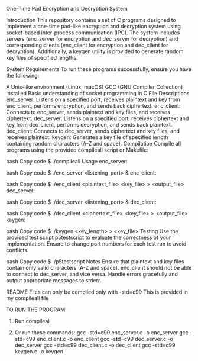 One-Time Pad Encryption and Decryption System

Introduction
This repository contains a set of C programs designed to implement a one-time pad-like encryption and decryption system using socket-based inter-process communication (IPC). The system includes servers (enc_server for encryption and dec_server for decryption) and corresponding clients (enc_client for encryption and dec_client for decryption). Additionally, a keygen utility is provided to generate random key files of specified lengths.

System Requirements
To run these programs successfully, ensure you have the following:

A Unix-like environment (Linux, macOS)
GCC (GNU Compiler Collection) installed
Basic understanding of socket programming in C
File Descriptions
enc_server: Listens on a specified port, receives plaintext and key from enc_client, performs encryption, and sends back ciphertext.
enc_client: Connects to enc_server, sends plaintext and key files, and receives ciphertext.
dec_server: Listens on a specified port, receives ciphertext and key from dec_client, performs decryption, and sends back plaintext.
dec_client: Connects to dec_server, sends ciphertext and key files, and receives plaintext.
keygen: Generates a key file of specified length containing random characters (A-Z and space).
Compilation
Compile all programs using the provided compileall script or Makefile:

bash
Copy code
$ ./compileall
Usage
enc_server:

bash
Copy code
$ ./enc_server <listening_port> &
enc_client:

bash
Copy code
$ ./enc_client <plaintext_file> <key_file> <port> > <output_file>
dec_server:

bash
Copy code
$ ./dec_server <listening_port> &
dec_client:

bash
Copy code
$ ./dec_client <ciphertext_file> <key_file> <port> > <output_file>
keygen:

bash
Copy code
$ ./keygen <key_length> > <key_file>
Testing
Use the provided test script p5testscript to evaluate the correctness of your implementation. Ensure to change port numbers for each test run to avoid conflicts.

bash
Copy code
$ ./p5testscript
Notes
Ensure that plaintext and key files contain only valid characters (A-Z and space).
enc_client should not be able to connect to dec_server, and vice versa.
Handle errors gracefully and output appropriate messages to stderr.

README
Files can only be compiled only with -std=c99
This is provided in my compileall file



TO RUN THE PROGRAM:

1. Run compileall

2. Or run these commands:
gcc -std=c99 enc_server.c -o enc_server
gcc -std=c99 enc_client.c -o enc_client
gcc -std=c99 dec_server.c -o dec_server
gcc -std=c99 dec_client.c -o dec_client
gcc -std=c99 keygen.c -o keygen
